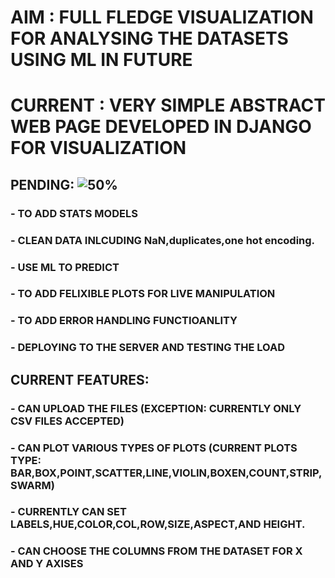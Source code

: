 # AIM : **FULL FLEDGE VISUALIZATION FOR ANALYSING THE DATASETS USING ML IN FUTURE**

# CURRENT : VERY SIMPLE ABSTRACT WEB PAGE DEVELOPED IN DJANGO FOR VISUALIZATION

## PENDING: ![50%](https://progress-bar.dev/50)
  ### - TO ADD STATS MODELS 
  ### - CLEAN DATA INLCUDING NaN,duplicates,one hot encoding.
  ### - USE ML TO PREDICT
  ### - TO ADD FELIXIBLE PLOTS FOR LIVE MANIPULATION
  ### - TO ADD ERROR HANDLING FUNCTIOANLITY
  ### - DEPLOYING TO THE SERVER AND TESTING THE LOAD
  

## CURRENT FEATURES:
  
  ### - CAN UPLOAD THE FILES (EXCEPTION: CURRENTLY ONLY CSV FILES ACCEPTED)
  ### - CAN PLOT VARIOUS TYPES OF PLOTS (CURRENT PLOTS TYPE: BAR,BOX,POINT,SCATTER,LINE,VIOLIN,BOXEN,COUNT,STRIP,SWARM) 
  ### - CURRENTLY CAN SET LABELS,HUE,COLOR,COL,ROW,SIZE,ASPECT,AND HEIGHT.
  ### - CAN CHOOSE THE COLUMNS FROM THE DATASET FOR X AND Y AXISES
  

  
